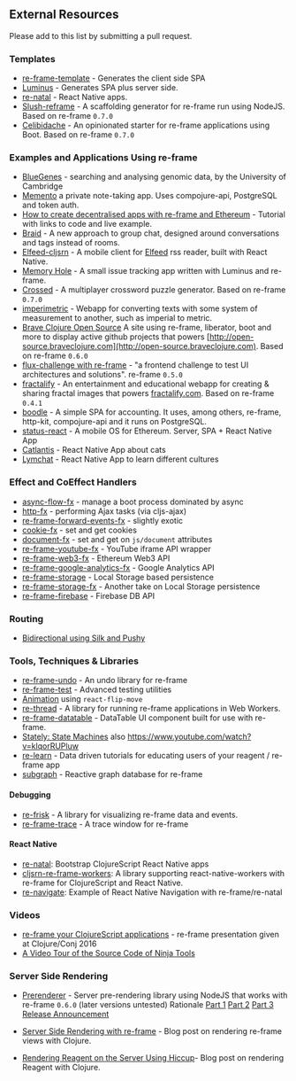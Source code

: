 ## External Resources

Please add to this list by submitting a pull request.


### Templates

* [re-frame-template](https://github.com/Day8/re-frame-template) - Generates the client side SPA
* [Luminus](http://www.luminusweb.net) - Generates SPA plus server side.
* [re-natal](https://github.com/drapanjanas/re-natal) - React Native apps.
* [Slush-reframe](https://github.com/kristianmandrup/slush-reframe) - A scaffolding generator for re-frame run using NodeJS. Based on re-frame `0.7.0`
* [Celibidache](https://github.com/velveteer/celibidache/) - An opinionated starter for re-frame applications using Boot. Based on re-frame `0.7.0`


### Examples and Applications Using re-frame

* [BlueGenes](https://github.com/intermine/bluegenes) - searching and analysing genomic data, by the University of Cambridge
* [Memento](https://gitlab.com/Numergent/memento) a private note-taking app. Uses compojure-api, PostgreSQL and token auth.
* [How to create decentralised apps with re-frame and Ethereum](https://medium.com/@matus.lestan/how-to-create-decentralised-apps-with-clojurescript-re-frame-and-ethereum-81de24d72ff5#.b9xh9xnis) - Tutorial with links to code and live example.
* [Braid](https://github.com/braidchat/braid) - A new approach to group chat, designed around conversations and tags instead of rooms.
* [Elfeed-cljsrn](https://github.com/areina/elfeed-cljsrn) - A mobile client for [Elfeed](https://github.com/skeeto/elfeed) rss reader, built with React Native.
* [Memory Hole](https://github.com/yogthos/memory-hole) - A small issue tracking app written with Luminus and re-frame.
* [Crossed](https://github.com/velveteer/crossed/) - A multiplayer crossword puzzle generator. Based on re-frame `0.7.0`
* [imperimetric](https://github.com/Dexterminator/imperimetric) - Webapp for converting texts with some system of measurement to another, such as imperial to metric.
* [Brave Clojure Open Source](https://github.com/braveclojure/open-source) A site using re-frame, liberator, boot and more to display active github projects that powers [http://open-source.braveclojure.com](http://open-source.braveclojure.com). Based on re-frame `0.6.0`
* [flux-challenge with re-frame](https://github.com/staltz/flux-challenge/tree/master/submissions/jelz) - "a frontend challenge to test UI architectures and solutions". re-frame `0.5.0`
* [fractalify](https://github.com/madvas/fractalify/)  -
  An entertainment and educational webapp for creating & sharing fractal images that powers [fractalify.com](http://fractalify.com). Based on re-frame `0.4.1`
* [boodle](https://github.com/manuel-uberti/boodle) - A simple SPA for
  accounting. It uses, among others, re-frame, http-kit, compojure-api and it
  runs on PostgreSQL.
* [status-react](https://github.com/status-im/status-react) - A mobile OS for Ethereum. Server, SPA + React Native App
* [Catlantis](https://github.com/madvas/catlantis) - React Native App about cats
* [Lymchat](https://github.com/tiensonqin/lymchat) - React Native App to learn different cultures

### Effect and CoEffect Handlers

* [async-flow-fx](https://github.com/Day8/re-frame-async-flow-fx) - manage a boot process dominated by async
* [http-fx](https://github.com/Day8/re-frame-http-fx) - performing Ajax tasks (via cljs-ajax)
* [re-frame-forward-events-fx](https://github.com/Day8/re-frame-forward-events-fx) - slightly exotic
* [cookie-fx](https://github.com/SMX-LTD/re-frame-cookie-fx) - set and get cookies
* [document-fx](https://github.com/SMX-LTD/re-frame-document-fx) - set and get on `js/document` attributes
* [re-frame-youtube-fx](https://github.com/micmarsh/re-frame-youtube-fx) - YouTube iframe API wrapper
* [re-frame-web3-fx](https://github.com/madvas/re-frame-web3-fx) - Ethereum Web3 API
* [re-frame-google-analytics-fx](https://github.com/madvas/re-frame-google-analytics-fx) - Google Analytics API
* [re-frame-storage](https://github.com/akiroz/re-frame-storage) - Local Storage based persistence
* [re-frame-storage-fx](https://github.com/deg/re-frame-storage-fx) - Another take on Local Storage persistence
* [re-frame-firebase](https://github.com/deg/re-frame-firebase) - Firebase DB API

### Routing

* [Bidirectional using Silk and Pushy](https://pupeno.com/2015/08/18/no-hashes-bidirectional-routing-in-re-frame-with-silk-and-pushy/)

### Tools, Techniques & Libraries

* [re-frame-undo](https://github.com/Day8/re-frame-undo) - An undo library for re-frame
* [re-frame-test](https://github.com/Day8/re-frame-test) - Advanced testing utilities
* [Animation](http://www.upgradingdave.com/blog/posts/2016-12-17-permutation.html) using `react-flip-move`
* [re-thread](https://github.com/yetanalytics/re-thread) - A library for running re-frame applications in Web Workers.
* [re-frame-datatable](https://github.com/kishanov/re-frame-datatable) - DataTable UI component built for use with re-frame.
* [Stately: State Machines](https://github.com/nodename/stately) also https://www.youtube.com/watch?v=klqorRUPluw
* [re-learn](https://github.com/oliyh/re-learn) - Data driven tutorials for educating users of your reagent / re-frame app
* [subgraph](https://github.com/vimsical/subgraph) - Reactive graph database for re-frame

#### Debugging

* [re-frisk](https://github.com/flexsurfer/re-frisk) - A library for visualizing re-frame data and events.
* [re-frame-trace](https://github.com/Day8/re-frame-trace) - A trace window for re-frame

#### React Native

* [re-natal](https://github.com/drapanjanas/re-natal): Bootstrap ClojureScript React Native apps
* [cljsrn-re-frame-workers](https://github.com/seantempesta/cljsrn-re-frame-workers): A library supporting react-native-workers with re-frame for ClojureScript and React Native.
* [re-navigate](https://github.com/vikeri/re-navigate): Example of React Native Navigation with re-frame/re-natal

### Videos

* [re-frame your ClojureScript applications](https://youtu.be/cDzjlx6otCU) - re-frame presentation given at Clojure/Conj 2016
* [A Video Tour of the Source Code of Ninja Tools](https://carouselapps.com/2015/12/02/tour-of-the-source-code-of-ninja-tools/)

### Server Side Rendering

* [Prerenderer](https://github.com/pupeno/prerenderer) - Server pre-rendering library using NodeJS that works with re-frame `0.6.0` (later versions untested)
   Rationale [Part 1](https://carouselapps.com/2015/09/14/isomorphic-clojurescriptjavascript-for-pre-rendering-single-page-applications-part-2/)
   [Part 2](https://carouselapps.com/2015/09/14/isomorphic-clojurescriptjavascript-for-pre-rendering-single-page-applications-part-2/)
   [Part 3](https://pupeno.com/2015/10/02/isomorphic-javascript-with-clojurescript-for-pre-rendering-single-page-applications-part-3/)
   [Release Announcement](https://pupeno.com/2015/12/13/prerenderer-0-2-0-released/)

* [Server Side Rendering with re-frame](http://davidtanzer.net/server_side_rendering_with_re_frame) - Blog post on rendering re-frame views with Clojure.

* [Rendering Reagent on the Server Using Hiccup](http://yogthos.net/posts/2015-11-24-Serverside-Reagent.html)- Blog post on rendering Reagent with Clojure.


<!-- START doctoc generated TOC please keep comment here to allow auto update -->
<!-- DON'T EDIT THIS SECTION, INSTEAD RE-RUN doctoc TO UPDATE -->
<!-- END doctoc generated TOC please keep comment here to allow auto update -->
